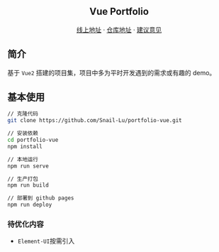<h2 align="center">Vue Portfolio</h2>
<p align="center">
    <a href="https://portfolio-snail.vercel.app" target="_blank">线上地址</a>
    ·
    <a href="https://github.com/Snail-Lu/portfolio-vue" target="_blank">仓库地址</a>
    ·
    <a href="https://github.com/Snail-Lu/portfolio-vue/issues" target="_blank">建议意见</a>
</p>

## 简介

基于 `Vue2` 搭建的项目集，项目中多为平时开发遇到的需求或有趣的 demo。

## 基本使用

```bash
// 克隆代码
git clone https://github.com/Snail-Lu/portfolio-vue.git

// 安装依赖
cd portfolio-vue
npm install

// 本地运行
npm run serve

// 生产打包
npm run build

// 部署到 github pages
npm run deploy
```

### 待优化内容

-   `Element-UI`按需引入
